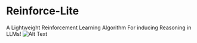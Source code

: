 # Reinforce-Lite
A Lightweight Reinforcement Learning Algorithm For inducing Reasoning in LLMs!
![Alt Text](images/image2.png)
